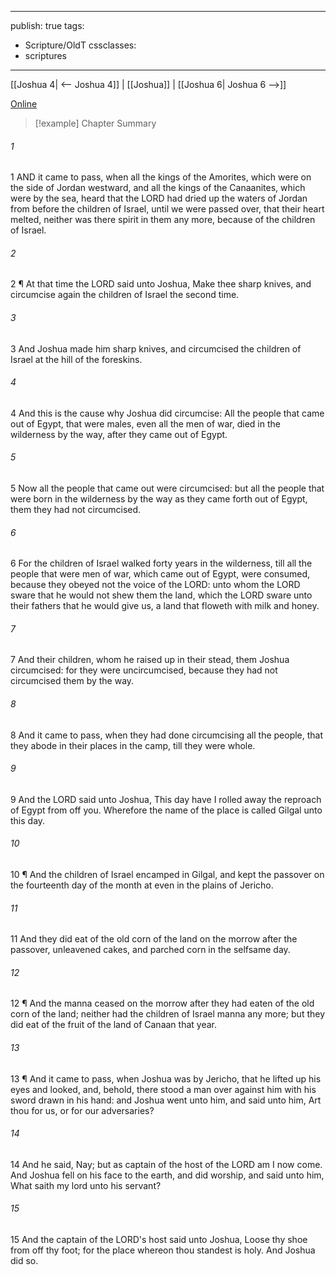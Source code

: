 

---
publish: true
tags:
  - Scripture/OldT
cssclasses:
  - scriptures
---
[[Joshua 4| <-- Joshua 4]] | [[Joshua]] | [[Joshua 6| Joshua 6 -->]]

[Online](https://churchofjesuschrist.org/study/scriptures/ot/josh/5?lang=eng)

>[!example] Chapter Summary
>
###### 1
1 AND it came to pass, when all the kings of the Amorites, which were on the side of Jordan westward, and all the kings of the Canaanites, which were by the sea, heard that the LORD had dried up the waters of Jordan from before the children of Israel, until we were passed over, that their heart melted, neither was there spirit in them any more, because of the children of Israel.
###### 2
2 ¶ At that time the LORD said unto Joshua, Make thee sharp knives, and circumcise again the children of Israel the second time.
###### 3
3 And Joshua made him sharp knives, and circumcised the children of Israel at the hill of the foreskins.
###### 4
4 And this is the cause why Joshua did circumcise: All the people that came out of Egypt, that were males, even all the men of war, died in the wilderness by the way, after they came out of Egypt.
###### 5
5 Now all the people that came out were circumcised: but all the people that were born in the wilderness by the way as they came forth out of Egypt, them they had not circumcised.
###### 6
6 For the children of Israel walked forty years in the wilderness, till all the people that were men of war, which came out of Egypt, were consumed, because they obeyed not the voice of the LORD: unto whom the LORD sware that he would not shew them the land, which the LORD sware unto their fathers that he would give us, a land that floweth with milk and honey.
###### 7
7 And their children, whom he raised up in their stead, them Joshua circumcised: for they were uncircumcised, because they had not circumcised them by the way.
###### 8
8 And it came to pass, when they had done circumcising all the people, that they abode in their places in the camp, till they were whole.
###### 9
9 And the LORD said unto Joshua, This day have I rolled away the reproach of Egypt from off you.  Wherefore the name of the place is called Gilgal unto this day.
###### 10
10 ¶ And the children of Israel encamped in Gilgal, and kept the passover on the fourteenth day of the month at even in the plains of Jericho.
###### 11
11 And they did eat of the old corn of the land on the morrow after the passover, unleavened cakes, and parched corn in the selfsame day.
###### 12
12 ¶ And the manna ceased on the morrow after they had eaten of the old corn of the land; neither had the children of Israel manna any more; but they did eat of the fruit of the land of Canaan that year.
###### 13
13 ¶ And it came to pass, when Joshua was by Jericho, that he lifted up his eyes and looked, and, behold, there stood a man over against him with his sword drawn in his hand: and Joshua went unto him, and said unto him, Art thou for us, or for our adversaries?
###### 14
14 And he said, Nay; but as captain of the host of the LORD am I now come.  And Joshua fell on his face to the earth, and did worship, and said unto him, What saith my lord unto his servant?
###### 15
15 And the captain of the LORD's host said unto Joshua, Loose thy shoe from off thy foot; for the place whereon thou standest is holy.  And Joshua did so.



